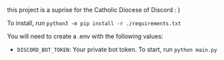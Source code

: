 this project is a suprise for the Catholic Diocese of Discord : )

To install, run `python3 -m pip install -r ./requirements.txt`

You will need to create a .env with the following values:
* `DISCORD_BOT_TOKEN`: Your private bot token.
To start, run `python main.py`
